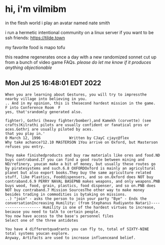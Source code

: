 # hi, i'm vilmibm

in the flesh world i play an avatar named nate smith

i run a hermetic intentional community on a linux server if you want to be ssh friends: https://tilde.town

my favorite food is mapo tofu

this readme regenerates once a day with a new randomized sonnet cut up from a bunch of video game FAQs.
_please do let me know if it produces anything objectionable_

## Mon Jul 25 16:48:01 EDT 2022

    When you are learning about Gestures, you will try to impressthe nearby village into believing in you.
    .. And in my opinion, this is thesecond hardest mission in the game.
    F into Conference Room 	F
    yes, that'srandomly generated also.
    
    fighter), Gothri (heavy fighter/bomber),and Kamekh (corvette) (see crafts)Kilrathi pilots are usually confident or fanatical pros or aces.Gothri are usually piloted by aces.
    that you play in.'
    0 March 12, 1996 			 Written by CJayC cjayc@flex
    Why take achance?12.10 MASTERSON 1You arrive on Oxford, but Masterson refuses you entry.
    
    They make finishedproducts and buy raw materials like ores and food.ND buys contraband.If you can find a good route between mining and ND/refinery, youcan make a bit of money, but usually these routes go by piratesystems and such.6.8 OXFORDOxford is mainly an agricultural planet but also export books.They buy the same agriculture related stuff, like Plastics, Fooddispensers, and so on.Oxford does NOT buy contraband.6.9 PERRY NAVAL BASEPNB makes weapons, and only weapons.PNB buys wood, food, grain, plastics, food dispenser, and so on.PNB does NOT buy contraband.7 Mission SourcesThe other way to make money besides trading in commodities is bytaking on missions.
    ..) "join" - asks the person to join your party "Bye" - Ends the conversationIncreasing Humility: (from Stephanus Rudiyanto Natari)-------------------- Humility is one of the hardest virtues to increase, because you need to talk to certain people.
    You now have access to the base's personnel files
    Select one of the three antidotes
    
    You have 4 differentquadrants you can fly to, total of SIXTY-NINE total systems youcan explore.
    Anyway, Artifacts are used to increase influenceand belief.
